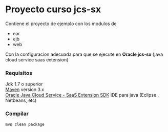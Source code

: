 # Proyecto curso jcs-sx 

Contiene el proyecto de ejemplo con los modulos de 
- ear
- ejb 
- web 

Con la configuracíon adecuada para que se ejecute en **Oracle  jcs-sx** (java cloud service saas extension)

### Requisitos 

Jdk 1.7 o superior  
[Maven](https://maven.apache.org/)  version 3.x   
[Oracle Java Cloud Service - SaaS Extension SDK](https://www.oracle.com/technetwork/middleware/weblogic/downloads/java-cloud-sdk-1848874.html)
IDE para java (Eclipse , Netbeans, etc)



### Compilar 
```
mvn clean package
 ```
